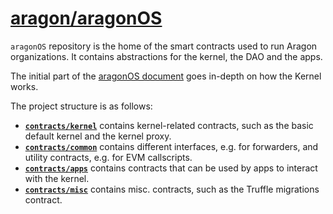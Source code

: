 # [aragon/aragonOS](https://github.com/aragon/aragonOS)

`aragonOS` repository is the home of the smart contracts used to run Aragon organizations. It contains abstractions for the kernel, the DAO and the apps.

The initial part of the [aragonOS document](../submodules/aragonOS/docs/aragonOS/#1-kernel-and-the-access-control-list) goes in-depth on how the Kernel works.

The project structure is as follows:


- [**`contracts/kernel`**](https://github.com/aragon/aragonOS/tree/dev/contracts/kernel) contains kernel-related contracts, such as the basic default kernel and the kernel proxy.
- [**`contracts/common`**](https://github.com/aragon/aragonOS/tree/dev/contracts/common) contains different interfaces, e.g. for forwarders, and utility contracts, e.g. for EVM callscripts.
- [**`contracts/apps`**](https://github.com/aragon/aragonOS/tree/dev/contracts/apps) contains contracts that can be used by apps to interact with the kernel.
- [**`contracts/misc`**](https://github.com/aragon/aragonOS/tree/dev/contracts/misc) contains misc. contracts, such as the Truffle migrations contract.
